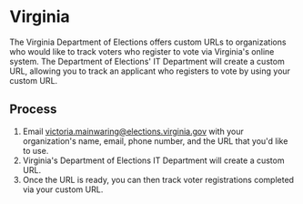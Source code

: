 # Virginia

The Virginia Department of Elections offers custom URLs to organizations
who would like to track voters who register to vote via Virginia's online system. 
The Department of Elections' IT Department will create a custom URL,
allowing you to track an applicant who registers to vote by using your custom URL.

## Process

1. Email victoria.mainwaring@elections.virginia.gov with your organization's name, email, phone number, and the URL that you'd like to use.
2. Virginia's Department of Elections IT Department will create a custom URL.
3. Once the URL is ready, you can then track voter registrations completed via your custom URL.

